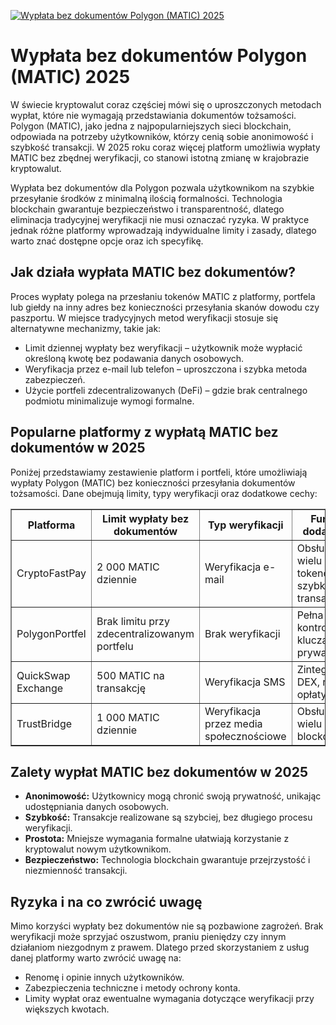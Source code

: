 [![Wypłata bez dokumentów Polygon (MATIC) 2025](https://123-caf.pages.dev/gitsignup.png)](https://vrmoo.ru/Bt82HjjY)

<h1>Wypłata bez dokumentów Polygon (MATIC) 2025</h1> <p>W świecie kryptowalut coraz częściej mówi się o uproszczonych metodach wypłat, które nie wymagają przedstawiania dokumentów tożsamości. Polygon (MATIC), jako jedna z najpopularniejszych sieci blockchain, odpowiada na potrzeby użytkowników, którzy cenią sobie anonimowość i szybkość transakcji. W 2025 roku coraz więcej platform umożliwia wypłaty MATIC bez zbędnej weryfikacji, co stanowi istotną zmianę w krajobrazie kryptowalut.</p>  <p>Wypłata bez dokumentów dla Polygon pozwala użytkownikom na szybkie przesyłanie środków z minimalną ilością formalności. Technologia blockchain gwarantuje bezpieczeństwo i transparentność, dlatego eliminacja tradycyjnej weryfikacji nie musi oznaczać ryzyka. W praktyce jednak różne platformy wprowadzają indywidualne limity i zasady, dlatego warto znać dostępne opcje oraz ich specyfikę.</p>  <h2>Jak działa wypłata MATIC bez dokumentów?</h2> <p>Proces wypłaty polega na przesłaniu tokenów MATIC z platformy, portfela lub giełdy na inny adres bez konieczności przesyłania skanów dowodu czy paszportu. W miejsce tradycyjnych metod weryfikacji stosuje się alternatywne mechanizmy, takie jak:</p> <ul>   <li>Limit dziennej wypłaty bez weryfikacji – użytkownik może wypłacić określoną kwotę bez podawania danych osobowych.</li>   <li>Weryfikacja przez e-mail lub telefon – uproszczona i szybka metoda zabezpieczeń.</li>   <li>Użycie portfeli zdecentralizowanych (DeFi) – gdzie brak centralnego podmiotu minimalizuje wymogi formalne.</li> </ul>  <h2>Popularne platformy z wypłatą MATIC bez dokumentów w 2025</h2> <p>Poniżej przedstawiamy zestawienie platform i portfeli, które umożliwiają wypłaty Polygon (MATIC) bez konieczności przesyłania dokumentów tożsamości. Dane obejmują limity, typy weryfikacji oraz dodatkowe cechy:</p>  <table border="1" cellspacing="0" cellpadding="8">   <thead>     <tr>       <th>Platforma</th>       <th>Limit wypłaty bez dokumentów</th>       <th>Typ weryfikacji</th>       <th>Funkcje dodatkowe</th>     </tr>   </thead>   <tbody>     <tr>       <td>CryptoFastPay</td>       <td>2 000 MATIC dziennie</td>       <td>Weryfikacja e-mail</td>       <td>Obsługa wielu tokenów, szybkie transakcje</td>     </tr>     <tr>       <td>PolygonPortfel</td>       <td>Brak limitu przy zdecentralizowanym portfelu</td>       <td>Brak weryfikacji</td>       <td>Pełna kontrola nad kluczami prywatnymi</td>     </tr>     <tr>       <td>QuickSwap Exchange</td>       <td>500 MATIC na transakcję</td>       <td>Weryfikacja SMS</td>       <td>Zintegrowany DEX, niskie opłaty</td>     </tr>     <tr>       <td>TrustBridge</td>       <td>1 000 MATIC dziennie</td>       <td>Weryfikacja przez media społecznościowe</td>       <td>Obsługa wielu blockchainów</td>     </tr>   </tbody> </table>  <h2>Zalety wypłat MATIC bez dokumentów w 2025</h2> <ul>   <li><strong>Anonimowość:</strong> Użytkownicy mogą chronić swoją prywatność, unikając udostępniania danych osobowych.</li>   <li><strong>Szybkość:</strong> Transakcje realizowane są szybciej, bez długiego procesu weryfikacji.</li>   <li><strong>Prostota:</strong> Mniejsze wymagania formalne ułatwiają korzystanie z kryptowalut nowym użytkownikom.</li>   <li><strong>Bezpieczeństwo:</strong> Technologia blockchain gwarantuje przejrzystość i niezmienność transakcji.</li> </ul>  <h2>Ryzyka i na co zwrócić uwagę</h2> <p>Mimo korzyści wypłaty bez dokumentów nie są pozbawione zagrożeń. Brak weryfikacji może sprzyjać oszustwom, praniu pieniędzy czy innym działaniom niezgodnym z prawem. Dlatego przed skorzystaniem z usług danej platformy warto zwrócić uwagę na:</p> <ul>   <li>Renomę i opinie innych użytkowników.</li>   <li>Zabezpieczenia techniczne i metody ochrony konta.</li>   <li>Limity wypłat oraz ewentualne wymagania dotyczące weryfikacji przy większych kwotach.</li> </ul>